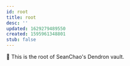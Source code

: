 ```yaml
---
id: root
title: root
desc: ''
updated: 1629279489550
created: 1595961348801
stub: false
---
```


👋 This is the root of SeanChao's Dendron vault.
